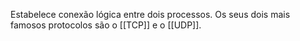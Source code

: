Estabelece conexão lógica entre dois processos. Os seus dois mais famosos protocolos são o [[TCP]] e o [[UDP]].